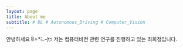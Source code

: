 ```yaml
---
layout: page
title: About me
subtitle: # DL # Autonomous_Driving # Computer_Vision
---
```


안녕하세요 ჱ̒✧°́⌳ｰ́)੭ 
저는 컴퓨터비전 관련 연구를 진행하고 있는 최희정입니다. 


